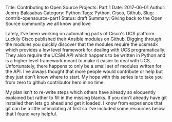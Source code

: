 Title: Contributing to Open Source Projects: Part 1
Date: 2017-06-01
Author: Jeorry Balasabas
Category: Python
Tags: Python, Cisco, Github, 
Slug: contrib-opensource-part1
Status: draft
Summary: Giving back to the Open Source community we all know and love


Lately, I've been working on automating parts of Cisco's UCS platform. Luckily Cisco published their Ansible modules on Github. Digging through the modules you quickly discover that the modules require the ucsmsdk which provides a low level framework for dealing with UCS programatically. They also require the UCSM API which happens to be written in Python and is a higher level framework meant to make it easier to deal with UCS. Unfortunately, there happens to only be a small set of modules written for the API. I've always thought that more people would contribute or help but they just don't know where to start. My hope with this series is to take you from zero to github contributor hero in no time.

My plan isn't to re-write steps which others have already so eloquently explained but rather to fill in the missing blanks. If you don't already have git installed then lets go ahead and get it loaded. I know from experience that git can be a little intimidating at first so I've included some resources below that I found very helpful.

